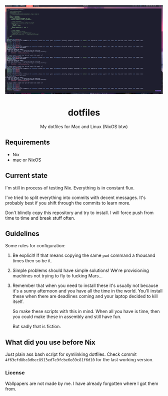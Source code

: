 <div align="center">
  <img alt="My desktop" src="docs/assets/desktop.png" />

  # dotfiles
  My dotfiles for Mac and Linux (NixOS btw)
</div>

## Requirements

* Nix
* mac or NixOS

## Current state

I'm still in process of testing Nix. Everything is in constant flux.

I've tried to split everything into commits with decent messages. It's probably
best if you shift through the commits to learn more.

Don't blindly copy this repository and try to install. I will force push from
time to time and break stuff often.

## Guidelines

Some rules for configuration:

1. Be explicit! If that means copying the same `pwd` command a thousand times
   then so be it.

2. Simple problems should have simple solutions! We're provisioning machines not
   trying to fly to fucking Mars...

4. Remember that when you need to install these it's usually not because
   it's a sunny afternoon and you have all the time in the world. You'll
   install these when there are deadlines coming and your laptop decided
   to kill itself.

   So make these scripts with this in mind. When all you have is time, then
   you could make these in assembly and still have fun.

   But sadly that is fiction.

## What did you use before Nix

Just plain ass bash script for symlinking dotfiles. Check commit
`4f63efd8bc8dbec8913ed7e9fcbe6e89c81f6d10` for the last working version.

### License

Wallpapers are not made by me. I have already forgotten where I got them from.
